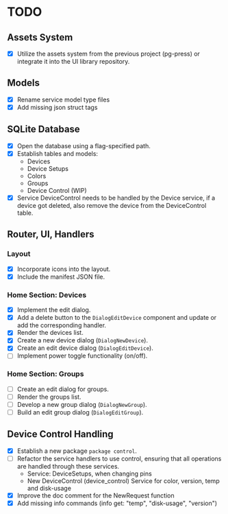 # TODO

## Assets System

- [x] Utilize the assets system from the previous project (pg-press) or integrate it into the UI library repository.

## Models

- [x] Rename service model type files
- [x] Add missing json struct tags

## SQLite Database

- [x] Open the database using a flag-specified path.
- [x] Establish tables and models:
  - Devices
  - Device Setups
  - Colors
  - Groups
  - Device Control (WIP)
- [x] Service DeviceControl needs to be handled by the Device service, if a device got deleted, also remove the device from the DeviceControl table.

## Router, UI, Handlers

### Layout

- [x] Incorporate icons into the layout.
- [x] Include the manifest JSON file.

### Home Section: Devices

- [x] Implement the edit dialog.
- [x] Add a delete button to the `DialogEditDevice` component and update or add the corresponding handler.
- [x] Render the devices list.
- [x] Create a new device dialog (`DialogNewDevice`).
- [x] Create an edit device dialog (`DialogEditDevice`).
- [ ] Implement power toggle functionality (on/off).

### Home Section: Groups

- [ ] Create an edit dialog for groups.
- [ ] Render the groups list.
- [ ] Develop a new group dialog (`DialogNewGroup`).
- [ ] Build an edit group dialog (`DialogEditGroup`).

## Device Control Handling

- [x] Establish a new package `package control`.
- [ ] Refactor the service handlers to use control, ensuring that all operations are handled through these services.
  - Service: DeviceSetups, when changing pins
  - New DeviceControl (device_control) Service for color, version, temp and disk-usage
- [x] Improve the doc comment for the NewRequest function
- [x] Add missing info commands (info get: "temp", "disk-usage", "version")
